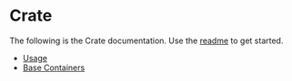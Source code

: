 # Crate
The following is the Crate documentation.  Use the [readme](https://github.com/ehazlett/crate#readme) to get started.

* [Usage](./usage.md#crate-usage)
* [Base Containers](./basecontainers/readme.md#base-containers)
